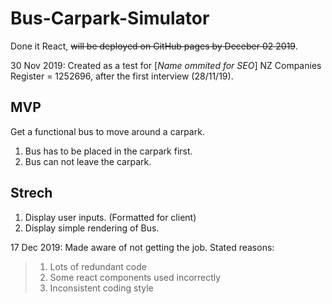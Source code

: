 # Bus-Carpark-Simulator

Done it React, ~~will be deployed on GitHub pages by Deceber 02 2019~~.

30 Nov 2019: Created as a test for [*Name ommited for SEO*] NZ Companies Register = 1252696, after the first interview (28/11/19).  

## MVP

Get a functional bus to move around a carpark.
  1. Bus has to be placed in the carpark first.
  2. Bus can not leave the carpark.

## Strech
  1. Display user inputs. (Formatted for client)
  2. Display simple rendering of Bus.
  
  
  17 Dec 2019: Made aware of not getting the job.
       Stated reasons:  
 > 1. Lots of redundant code  
 > 2. Some react components used incorrectly  
 > 3. Inconsistent coding style  
